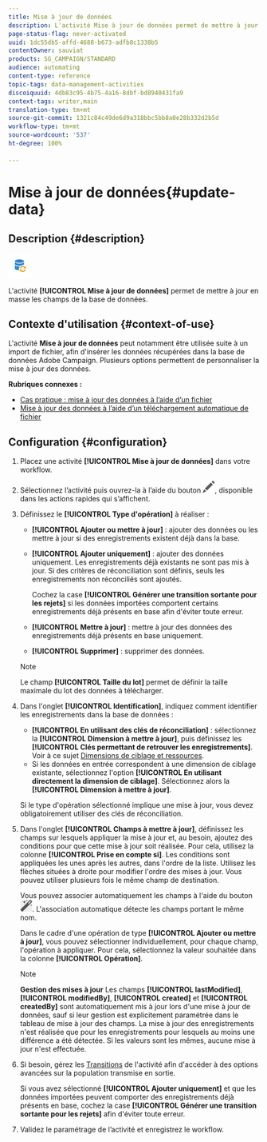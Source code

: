 ```yaml
---
title: Mise à jour de données
description: L'activité Mise à jour de données permet de mettre à jour en masse les champs de la base de données.
page-status-flag: never-activated
uuid: 1dc55db5-affd-4688-b673-adfb8c1338b5
contentOwner: sauviat
products: SG_CAMPAIGN/STANDARD
audience: automating
content-type: reference
topic-tags: data-management-activities
discoiquuid: 4db83c95-4b75-4a16-8dbf-bd8940431fa9
context-tags: writer,main
translation-type: tm+mt
source-git-commit: 1321c84c49de6d9a318bbc5bb8a0e28b332d2b5d
workflow-type: tm+mt
source-wordcount: '537'
ht-degree: 100%

---
```



# Mise à jour de données{#update-data}

## Description {#description}

![](assets/data_update.png)

L&#39;activité **[!UICONTROL Mise à jour de données]** permet de mettre à jour en masse les champs de la base de données.

## Contexte d&#39;utilisation {#context-of-use}

L&#39;activité **Mise à jour de données** peut notamment être utilisée suite à un import de fichier, afin d&#39;insérer les données récupérées dans la base de données Adobe Campaign. Plusieurs options permettent de personnaliser la mise à jour des données.

**Rubriques connexes :**

* [Cas pratique : mise à jour des données à l’aide d’un fichier](../../automating/using/update-database-file.md)
* [Mise à jour des données à l’aide d’un téléchargement automatique de fichier](../../automating/using/update-data-automatic-download.md)

## Configuration {#configuration}

1. Placez une activité **[!UICONTROL Mise à jour de données]** dans votre workflow.
1. Sélectionnez l’activité puis ouvrez-la à l’aide du bouton ![](assets/edit_darkgrey-24px.png), disponible dans les actions rapides qui s’affichent.
1. Définissez le **[!UICONTROL Type d&#39;opération]** à réaliser :

   * **[!UICONTROL Ajouter ou mettre à jour]** : ajouter des données ou les mettre à jour si des enregistrements existent déjà dans la base.
   * **[!UICONTROL Ajouter uniquement]** : ajouter des données uniquement. Les enregistrements déjà existants ne sont pas mis à jour. Si des critères de réconciliation sont définis, seuls les enregistrements non réconciliés sont ajoutés.

      Cochez la case **[!UICONTROL Générer une transition sortante pour les rejets]** si les données importées comportent certains enregistrements déjà présents en base afin d&#39;éviter toute erreur.

   * **[!UICONTROL Mettre à jour]** : mettre à jour des données des enregistrements déjà présents en base uniquement.
   * **[!UICONTROL Supprimer]** : supprimer des données.

   >[!NOTE]
   >
   >Le champ **[!UICONTROL Taille du lot]** permet de définir la taille maximale du lot des données à télécharger.

1. Dans l&#39;onglet **[!UICONTROL Identification]**, indiquez comment identifier les enregistrements dans la base de données :

   * **[!UICONTROL En utilisant des clés de réconciliation]** : sélectionnez la **[!UICONTROL Dimension à mettre à jour]**, puis définissez les **[!UICONTROL Clés permettant de retrouver les enregistrements]**. Voir à ce sujet [Dimensions de ciblage et ressources](../../automating/using/query.md#targeting-dimensions-and-resources).
   * Si les données en entrée correspondent à une dimension de ciblage existante, sélectionnez l&#39;option **[!UICONTROL En utilisant directement la dimension de ciblage]**. Sélectionnez alors la **[!UICONTROL Dimension à mettre à jour]**.

   Si le type d&#39;opération sélectionné implique une mise à jour, vous devez obligatoirement utiliser des clés de réconciliation.

1. Dans l&#39;onglet **[!UICONTROL Champs à mettre à jour]**, définissez les champs sur lesquels appliquer la mise à jour et, au besoin, ajoutez des conditions pour que cette mise à jour soit réalisée. Pour cela, utilisez la colonne **[!UICONTROL Prise en compte si]**. Les conditions sont appliquées les unes après les autres, dans l&#39;ordre de la liste. Utilisez les flèches situées à droite pour modifier l&#39;ordre des mises à jour. Vous pouvez utiliser plusieurs fois le même champ de destination.

   Vous pouvez associer automatiquement les champs à l&#39;aide du bouton ![](assets/wkf_magic_wand-24px.png). L&#39;association automatique détecte les champs portant le même nom.

   Dans le cadre d&#39;une opération de type **[!UICONTROL Ajouter ou mettre à jour]**, vous pouvez sélectionner individuellement, pour chaque champ, l&#39;opération à appliquer. Pour cela, sélectionnez la valeur souhaitée dans la colonne **[!UICONTROL Opération]**.

   >[!NOTE]
   >
   >**Gestion des mises à jour** Les champs **[!UICONTROL lastModified]**, **[!UICONTROL modifiedBy]**, **[!UICONTROL created]** et **[!UICONTROL createdBy]** sont automatiquement mis à jour lors d&#39;une mise à jour de données, sauf si leur gestion est explicitement paramétrée dans le tableau de mise à jour des champs. La mise à jour des enregistrements n&#39;est réalisée que pour les enregistrements pour lesquels au moins une différence a été détectée. Si les valeurs sont les mêmes, aucune mise à jour n&#39;est effectuée.

1. Si besoin, gérez les [Transitions](../../automating/using/activity-properties.md) de l&#39;activité afin d&#39;accéder à des options avancées sur la population transmise en sortie.

   Si vous avez sélectionné **[!UICONTROL Ajouter uniquement]** et que les données importées peuvent comporter des enregistrements déjà présents en base, cochez la case **[!UICONTROL Générer une transition sortante pour les rejets]** afin d&#39;éviter toute erreur.

1. Validez le paramétrage de l’activité et enregistrez le workflow.
